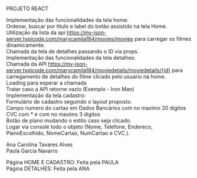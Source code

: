 PROJETO REACT <br/>

Implementação das funcionalidades da tela home: </br>
Ordenar, buscar por titulo e label do botão assistido na tela Home. </br>
Utilização da lista da api https://my-json-server.typicode.com/marycamila184/movies/movies para carregar os filmes dinamicamente. </br>
Chamada da tela de detalhes passando o ID via props. </br>
Implementação das funcionalidades da tela detalhes: </br>
Chamada da API https://my-json-server.typicode.com/marycamila184/moviedetails/moviedetails/{id} para carregamento de detalhes do filme clicado pelo usuario na home.  </br>
Loading para esperar a chamada </br>
Tratar caso a API retorne vazio (Exemplo - Iron Man) </br>
Implementação da tela cadastro: </br>
Formulário de cadastro seguindo o layout proposto. </br>
Campo numero do cartao em Dados Bancários com no maximo 20 digitos </br>
CVC com * e com no maximo 3 digitos </br>
Botão de plano mudando o estilo caso seja clicado.  </br>
Logar via console todo o objeto (Nome, Telefone, Endereco, PlanoEscolhido, NomeCartao, NumCartao e CVC.).  </br>


Ana Carolina Tavares Alves </br>
Paula Garcia Navarro 

Página HOME E CADASTRO: Feita pela PAULA </br>
Página DETALHES: Feita pela ANA
